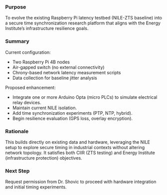 ### Purpose
To evolve the existing Raspberry Pi latency testbed (NILE-ZTS baseline) into a secure time synchronization research platform that aligns with the Energy Institute’s infrastructure resilience goals.

### Summary
Current configuration:
- Two Raspberry Pi 4B nodes
- Air-gapped switch (no external connectivity)
- Chrony-based network latency measurement scripts
- Data collection for baseline jitter analysis

Proposed enhancement:
- Integrate one or more Arduino Opta (micro PLCs) to simulate electrical relay devices.
- Maintain current NILE isolation.
- Add time synchronization experiments (PTP, NTP, hybrid).
- Begin resilience evaluation (GPS loss, overlay encryption).

### Rationale
This builds directly on existing data and hardware, leveraging the NILE setup to explore secure timing in industrial contexts without altering network topology. It satisfies both CIIR (ZTS testing) and Energy Institute (infrastructure protection) objectives.

### Next Step
Request permission from Dr. Shovic to proceed with hardware integration and initial timing experiments.
